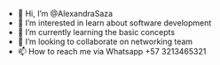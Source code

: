 - 👋 Hi, I’m @AlexandraSaza
- 👀 I’m interested in learn about software development
- 🌱 I’m currently learning the basic concepts 
- 💞️ I’m looking to collaborate on networking team 
- 📫 How to reach me via Whatsapp +57 3213465321

<!---
AlexandraSaza/AlexandraSaza is a ✨ special ✨ repository because its `README.md` (this file) appears on your GitHub profile.
You can click the Preview link to take a look at your changes.
--->
